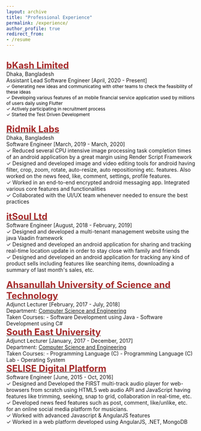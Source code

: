 ```yaml
---
layout: archive
title: "Professional Experience"
permalink: /experience/
author_profile: true
redirect_from:
- /resume
---
```

<br/>
    <span style="color:black; font-size:17px"><b><a href="https://www.bkash.com/" target="_blank"><font color="brown" size="5">bKash Limited</font></a></b></span><br/>
    Dhaka, Bangladesh<br/>
    Assistant Lead Software Engineer [April, 2020 - Present]<br/>
    <span style="color:black; font-size:12px">
        ✓ Generating new ideas and communicating with other teams to check the feasibility of these ideas<br/>
        ✓ Developing various features of an mobile financial service application used by millions of users daily using Flutter<br/>
        ✓ Actively participating in recruitment process<br/>
        ✓ Started the Test Driven Development<br/>
    </span>
<br/>
    <span style="color:black; font-size:17px"><b><a href="https://ridmik.com" target="_blank"><font color="brown" size="5">Ridmik Labs</font></a></b></span><br/>
    Dhaka, Bangladesh<br/>
    Software Engineer [March, 2019 - March, 2020]<br/>
    ✓ Reduced several CPU intensive image processing task completion times of an android application by a great margin using Render Script Framework<br/>
    ✓ Designed and developed image and video editing tools for android having filter, crop, zoom, rotate, auto-resize, auto repositioning etc. features. Also worked on the news feed, like, comment, settings, profile features.<br/>
    ✓ Worked in an end-to-end encrypted android messaging app. Integrated various core features and functionalities<br/>
    ✓ Collaborated with the UI/UX team whenever needed to ensure the best practices<br/>
<br/>
    <span style="color:black; font-size:17px"><b><a href="" target="_blank"><font color="brown" size="5">itSoul Ltd</font></a></b></span><br/>
    Software Engineer [August, 2018 - February, 2019]<br/>
    ✓ Designed and developed a multi-tenant management website using the java Vaadin framework<br/>
    ✓ Designed and developed an android application for sharing and tracking real-time location update in order to stay close with family and friends<br/>
    ✓ Designed and developed an android application for tracking any kind of product sells including features like searching items, downloading a summary of last month's sales, etc.<br/>
<br/>
  <span style="color:black; font-size:17px"><b><a href="http://aust.edu/" target="_blank"><font color="brown" size="5">Ahsanullah University of Science and Technology</font></a></b></span><br/>
    Adjunct Lecturer [February, 2017 - July, 2018]<br/>
    Department: <a href="http://aust.edu/cse/index.htm" target="_blank">Computer Science and Engineering</a> <br/>
    Taken Courses:
    - Software Development using Java
    - Software Development using C#
<br/>
  <span style="color:black; font-size:17px"><b><a href="https://seu.edu.bd/" target="_blank"><font color="brown" size="5">South East University</font></a></b></span><br/>
    Adjunct Lecturer [January, 2017 - December, 2017]<br/>
    Department: <a href="https://seu.edu.bd/dept/cse.php?id=overview" target="_blank">Computer Science and Engineering</a> <br/>
    Taken Courses:
    - Programming Language (C)
    - Programming Language (C) Lab
    - Operating System
<br/>
  <span style="color:black; font-size:17px"><b><a href="https://selise.ch/" target="_blank"><font color="brown" size="5">SELISE Digital Platform</font></a></b></span><br/>
    Software Engineer [June, 2015 - Oct, 2016]<br/>
    ✓ Designed and Developed the FIRST multi-track audio player for web-browsers from scratch using HTML5 web audio API and JavaScript having features like trimming, seeking, snap to grid, collaboration in real-time, etc.<br/>
    ✓ Developed news feed features such as post, comment, like/unlike, etc. for an online social media platform for musicians.<br/>
    ✓ Worked with advanced Javascript & AngularJS features<br/>
    ✓ Worked in a web platform developed using AngularJS, .NET, MongoDB<br/>
<br/>
    